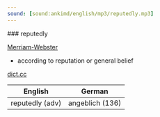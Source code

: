 ```yaml
---
sound: [sound:ankimd/english/mp3/reputedly.mp3]
---
```


\### reputedly

[Merriam-Webster](https://www.merriam-webster.com/dictionary/reputedly)

- according to reputation or general belief

[dict.cc](https://www.dict.cc/reputedly)

| English        | German       |
| -------------- | ------------ |
| reputedly (adv) | angeblich (136) |
